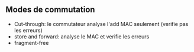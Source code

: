 ## Modes de commutation
- Cut-through: le commutateur analyse l'add MAC seulement (verifie pas les erreurs)
- store and forward: analyse le MAC et verifie les erreurs
- fragment-free